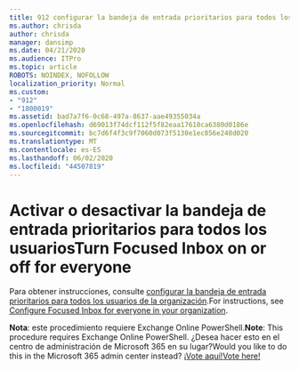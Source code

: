 ```yaml
---
title: 912 configurar la bandeja de entrada prioritarios para todos los usuarios de la organización
ms.author: chrisda
author: chrisda
manager: dansimp
ms.date: 04/21/2020
ms.audience: ITPro
ms.topic: article
ROBOTS: NOINDEX, NOFOLLOW
localization_priority: Normal
ms.custom:
- "912"
- "1800019"
ms.assetid: bad7a7f6-0c68-497a-8637-aae49355034a
ms.openlocfilehash: d69013f74dcf112f5f82eaa17610ca6380d0186e
ms.sourcegitcommit: bc7d6f4f3c9f7060d073f5130e1ec856e248d020
ms.translationtype: MT
ms.contentlocale: es-ES
ms.lasthandoff: 06/02/2020
ms.locfileid: "44507819"
---
```

# <a name="turn-focused-inbox-on-or-off-for-everyone"></a><span data-ttu-id="4dfa9-102">Activar o desactivar la bandeja de entrada prioritarios para todos los usuarios</span><span class="sxs-lookup"><span data-stu-id="4dfa9-102">Turn Focused Inbox on or off for everyone</span></span>

<span data-ttu-id="4dfa9-103">Para obtener instrucciones, consulte [configurar la bandeja de entrada prioritarios para todos los usuarios de la organización](https://docs.microsoft.com/microsoft-365/admin/setup/configure-focused-inbox).</span><span class="sxs-lookup"><span data-stu-id="4dfa9-103">For instructions, see [Configure Focused Inbox for everyone in your organization](https://docs.microsoft.com/microsoft-365/admin/setup/configure-focused-inbox).</span></span>

<span data-ttu-id="4dfa9-104">**Nota**: este procedimiento requiere Exchange Online PowerShell.</span><span class="sxs-lookup"><span data-stu-id="4dfa9-104">**Note**: This procedure requires Exchange Online PowerShell.</span></span> <span data-ttu-id="4dfa9-105">¿Desea hacer esto en el centro de administración de Microsoft 365 en su lugar?</span><span class="sxs-lookup"><span data-stu-id="4dfa9-105">Would you like to do this in the Microsoft 365 admin center instead?</span></span> [<span data-ttu-id="4dfa9-106">¡Vote aquí!</span><span class="sxs-lookup"><span data-stu-id="4dfa9-106">Vote here!</span></span>](https://go.microsoft.com/fwlink/p/?linkid=862489)
